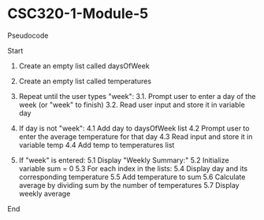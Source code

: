 # CSC320-1-Module-5

Pseudocode

 Start

1. Create an empty list called daysOfWeek
2. Create an empty list called temperatures

3. Repeat until the user types "week":
    3.1. Prompt user to enter a day of the week (or "week" to finish)
    3.2. Read user input and store it in variable day

4.    If day is not "week":
    4.1    Add day to daysOfWeek list
    4.2    Prompt user to enter the average temperature for that day
    4.3    Read input and store it in variable temp
    4.4    Add temp to temperatures list

5. If "week" is entered:
    5.1 Display "Weekly Summary:"
    5.2 Initialize variable sum = 0
    5.3 For each index in the lists:
    5.4    Display day and its corresponding temperature
    5.5    Add temperature to sum
    5.6 Calculate average by dividing sum by the number of temperatures
    5.7 Display weekly average

End